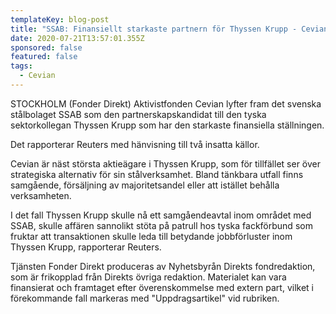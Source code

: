 ```yaml
---
templateKey: blog-post
title: "SSAB: Finansiellt starkaste partnern för Thyssen Krupp - Cevian enl källor"
date: 2020-07-21T13:57:01.355Z
sponsored: false
featured: false
tags:
  - Cevian
---
```

STOCKHOLM (Fonder Direkt) Aktivistfonden Cevian lyfter fram det svenska stålbolaget SSAB som den partnerskapskandidat till den tyska sektorkollegan Thyssen Krupp som har den starkaste finansiella ställningen.

Det rapporterar Reuters med hänvisning till två insatta källor.

Cevian är näst största aktieägare i Thyssen Krupp, som för tillfället ser över strategiska alternativ för sin stålverksamhet. Bland tänkbara utfall finns samgående, försäljning av majoritetsandel eller att istället behålla verksamheten.

I det fall Thyssen Krupp skulle nå ett samgåendeavtal inom området med SSAB, skulle affären sannolikt stöta på patrull hos tyska fackförbund som fruktar att transaktionen skulle leda till betydande jobbförluster inom Thyssen Krupp, rapporterar Reuters.

Tjänsten Fonder Direkt produceras av Nyhetsbyrån Direkts fondredaktion, som är frikopplad från Direkts övriga redaktion. Materialet kan vara finansierat och framtaget efter överenskommelse med extern part, vilket i förekommande fall markeras med "Uppdragsartikel" vid rubriken.